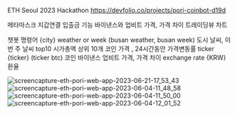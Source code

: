 ETH Seoul 2023 Hackathon
https://devfolio.co/projects/pori-coinbot-d19d

메타마스크 지갑연결 입출금 기능 
바이낸스와 업비트 가격, 가격 차이
트레이딩뷰 차트

챗봇 명령어
{city} weather or week (busan weather, busan week) 도시 날씨, 이번 주 날씨
top10 시가총액 상위 10개 코인 가격 , 24시간동안 가격변동률 
ticker {ticker} (ticker btc) 코인 바이낸스 업비트 가격, 가격 차이
exchange rate {KRW} 환율

![screencapture-eth-pori-web-app-2023-06-21-17_53_43](https://github.com/dongkyun2331/eth/assets/119479530/99b4023c-67b5-47d5-ac99-779159c8516d)
![screencapture-eth-pori-web-app-2023-06-04-11_48_58](https://github.com/dongkyun2331/eth/assets/119479530/d806e5e1-3dd7-48dc-b252-52e55a2201c1)
![screencapture-eth-pori-web-app-2023-06-04-11_50_00](https://github.com/dongkyun2331/eth/assets/119479530/2edd8fc2-bf14-4672-80f8-90fc10672a66)
![screencapture-eth-pori-web-app-2023-06-04-12_01_52](https://github.com/dongkyun2331/eth/assets/119479530/e2472b44-454a-40c9-8601-1d69261bce19)
